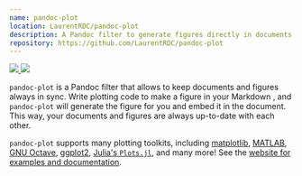```yaml
---
name: pandoc-plot
location: LaurentRDC/pandoc-plot
description: A Pandoc filter to generate figures directly in documents, using your plotting toolkit of choice
repository: https://github.com/LaurentRDC/pandoc-plot
---
```


<a href="http://hackage.haskell.org/package/pandoc-plot" target="_blank">
    <img src="https://img.shields.io/hackage/v/pandoc-plot.svg">
</a>
<a href="https://anaconda.org/conda-forge/pandoc-plot" target="_blank">
    <img src="https://img.shields.io/conda/vn/conda-forge/pandoc-plot.svg">
</a>

`pandoc-plot` is a Pandoc filter that allows to keep documents and figures always in sync. Write plotting code to make a figure in your Markdown , and `pandoc-plot` will generate the figure for you and embed it in the document. This way, your documents and figures are always up-to-date with each other.

`pandoc-plot` supports many plotting toolkits, including [matplotlib](https://matplotlib.org/), [MATLAB](https://www.mathworks.com/), [GNU Octave](https://www.gnu.org/software/octave/), [ggplot2](https://ggplot2.tidyverse.org/), [Julia's `Plots.jl`](https://docs.juliaplots.org/latest/), and many more! See the [website for examples and documentation](https://laurentrdc.github.io/pandoc-plot/).